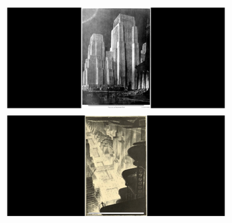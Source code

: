 ![](../resources/039f839de44d49c4ae50c1aae40ea1d2.jpg)

![](../resources/0a81efd1c1b946b0befac45d3de2038d.jpg)
